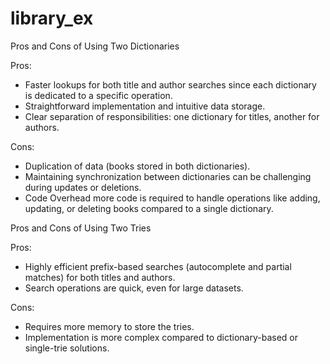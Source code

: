 # library_ex


Pros and Cons of Using Two Dictionaries

Pros:
- Faster lookups for both title and author searches since each dictionary is dedicated to a specific operation.
- Straightforward implementation and intuitive data storage.
- Clear separation of responsibilities: one dictionary for titles, another for authors.

Cons: 
- Duplication of data (books stored in both dictionaries).
- Maintaining synchronization between dictionaries can be challenging during updates or deletions.
- Code Overhead more code is required to handle operations like adding, updating, or deleting books compared to a single dictionary.


Pros and Cons of Using Two Tries

Pros:
- Highly efficient prefix-based searches (autocomplete and partial matches) for both titles and authors.
- Search operations are quick, even for large datasets.

Cons:
- Requires more memory to store the tries.
- Implementation is more complex compared to dictionary-based or single-trie solutions.

